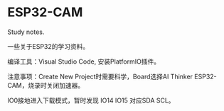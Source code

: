 # ESP32-CAM
Study notes.

一些关于ESP32的学习资料。

编译工具：Visual Studio Code, 安装PlatformIO插件。

注意事项：Create New Project时需要科学，Board选择AI Thinker ESP32-CAM，烧录时关闭加速器。

IO0接地进入下载模式，暂时发现 IO14 IO15 对应SDA SCL。

